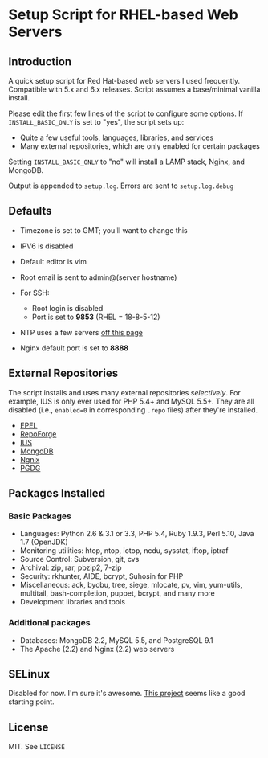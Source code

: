 Setup Script for RHEL-based Web Servers
=======================================

Introduction
------------

A quick setup script for Red Hat-based web servers I used frequently.
Compatible with 5.x and 6.x releases. Script assumes a base/minimal
vanilla install.

Please edit the first few lines of the script to configure some options.
If `INSTALL_BASIC_ONLY` is set to "yes", the script sets up:

-   Quite a few useful tools, languages, libraries, and services
-   Many external repositories, which are only enabled for certain
    packages

Setting `INSTALL_BASIC_ONLY` to "no" will install a LAMP stack, Nginx,
and MongoDB.

Output is appended to `setup.log`. Errors are sent to `setup.log.debug`

Defaults
--------

-   Timezone is set to GMT; you'll want to change this
-   IPV6 is disabled
-   Default editor is vim
-   Root email is sent to admin@(server hostname)
-   For SSH:
    -   Root login is disabled
    -   Port is set to **9853** (RHEL = 18-8-5-12)

-   NTP uses a few servers [off this page](http://infohost.nmt.edu/~armiller/timeserv.htm)
-   Nginx default port is set to **8888**

External Repositories
---------------------

The script installs and uses many external repositories *selectively*.
For example, IUS is only ever used for PHP 5.4+ and MySQL 5.5+. They are
all disabled (i.e., `enabled=0` in corresponding `.repo` files) after
they're installed.

-   [EPEL](http://fedoraproject.org/wiki/EPEL)
-   [RepoForge](http://repoforge.org/)
-   [IUS](http://iuscommunity.org/pages/About.html)
-   [MongoDB](http://docs.mongodb.org/manual/tutorial/install-mongodb-on-redhat-centos-or-fedora-linux/)
-   [Ngnix](http://nginx.org/en/download.html)
-   [PGDG](http://wiki.postgresql.org/wiki/RPM_Installation)

Packages Installed
------------------

### Basic Packages

-   Languages: Python 2.6 & 3.1 or 3.3, PHP 5.4, Ruby 1.9.3, Perl 5.10,
    Java 1.7 (OpenJDK)
-   Monitoring utilities: htop, ntop, iotop, ncdu, sysstat, iftop,
    iptraf
-   Source Control: Subversion, git, cvs
-   Archival: zip, rar, pbzip2, 7-zip
-   Security: rkhunter, AIDE, bcrypt, Suhosin for PHP
-   Miscellaneous: ack, byobu, tree, siege, mlocate, pv, vim, yum-utils,
    multitail, bash-completion, puppet, bcrypt, and many more
-   Development libraries and tools

### Additional packages

-   Databases: MongoDB 2.2, MySQL 5.5, and PostgreSQL 9.1
-   The Apache (2.2) and Nginx (2.2) web servers

SELinux
-------

Disabled for now. I'm sure it's awesome. [This project](https://github.com/nmoureyii/centos-setup) seems like a
good starting point.

License
-------

MIT. See `LICENSE`

